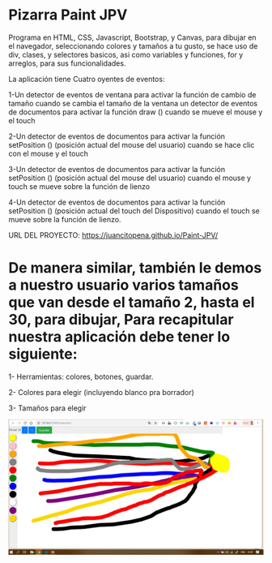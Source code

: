 # Pizarra Paint JPV 
Programa en HTML, CSS, Javascript, Bootstrap, y Canvas, para dibujar en el navegador, seleccionando colores y tamaños a tu gusto, se hace uso de div, clases, y selectores basicos, asi como variables y funciones, for y arreglos, para sus funcionalidades.

La aplicación tiene Cuatro oyentes de eventos:

1-Un detector de eventos de ventana para activar la función de cambio de tamaño cuando se cambia el tamaño de la ventana
un detector de eventos de documentos para activar la función draw () cuando se mueve el mouse y el touch

2-Un detector de eventos de documentos para activar la función setPosition () (posición actual del mouse del usuario) cuando se hace clic con el mouse y el touch

3-Un detector de eventos de documentos para activar la función setPosition () (posición actual del mouse del usuario) cuando el mouse y touch se mueve sobre la función de lienzo

4-Un detector de eventos de documentos para activar la función setPosition () (posición actual del touch del Dispositivo) cuando el touch se mueve sobre la función de lienzo.

URL DEL PROYECTO: https://juancitopena.github.io/Paint-JPV/

# De manera similar, también le demos a nuestro usuario varios tamaños que van desde el tamaño 2, hasta el 30, para dibujar, Para recapitular nuestra aplicación debe tener lo siguiente:

1- Herramientas: colores, botones, guardar.

2- Colores para elegir (incluyendo blanco pra borrador)

3- Tamaños para elegir

![](image/screenshot.jpg)
